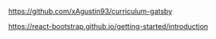 https://github.com/xAgustin93/curriculum-gatsby

https://react-bootstrap.github.io/getting-started/introduction
